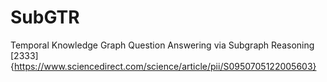 # SubGTR
Temporal Knowledge Graph Question Answering via Subgraph Reasoning
[2333]{https://www.sciencedirect.com/science/article/pii/S0950705122005603}
